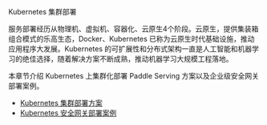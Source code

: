 Kubernetes 集群部署

服务部署经历从物理机、虚拟机、容器化、云原生4个阶段。云原生，提供集装箱组合模式的乐高生态，Docker、Kubernetes 已称为云原生时代基础设施，推动应用程序大发展。Kubernetes 的可扩展性和分布式架构一直是人工智能和机器学习的绝佳选择，随着解决方案不断成熟，推动机器学习大规模工程落地。

本章节介绍 Kubernetes 上集群化部署 Paddle Serving 方案以及企业级安全网关部署案例。
- [Kubernetes 集群部署方案]()
- [Kubernetes 安全网关部署案例]()

